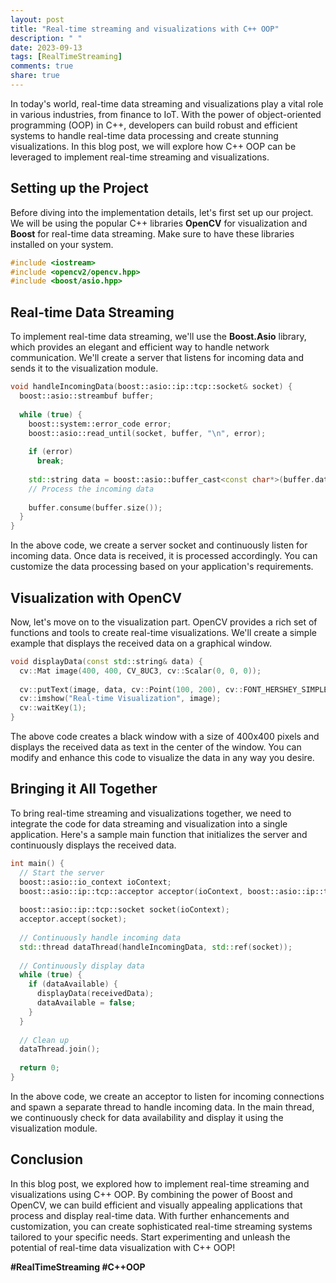 ```yaml
---
layout: post
title: "Real-time streaming and visualizations with C++ OOP"
description: " "
date: 2023-09-13
tags: [RealTimeStreaming]
comments: true
share: true
---
```


In today's world, real-time data streaming and visualizations play a vital role in various industries, from finance to IoT. With the power of object-oriented programming (OOP) in C++, developers can build robust and efficient systems to handle real-time data processing and create stunning visualizations. In this blog post, we will explore how C++ OOP can be leveraged to implement real-time streaming and visualizations.

## Setting up the Project

Before diving into the implementation details, let's first set up our project. We will be using the popular C++ libraries **OpenCV** for visualization and **Boost** for real-time data streaming. Make sure to have these libraries installed on your system.

```cpp
#include <iostream>
#include <opencv2/opencv.hpp>
#include <boost/asio.hpp>
```

## Real-time Data Streaming

To implement real-time data streaming, we'll use the **Boost.Asio** library, which provides an elegant and efficient way to handle network communication. We'll create a server that listens for incoming data and sends it to the visualization module.

```cpp
void handleIncomingData(boost::asio::ip::tcp::socket& socket) {
  boost::asio::streambuf buffer;
  
  while (true) {
    boost::system::error_code error;
    boost::asio::read_until(socket, buffer, "\n", error);
    
    if (error)
      break;
      
    std::string data = boost::asio::buffer_cast<const char*>(buffer.data());
    // Process the incoming data
      
    buffer.consume(buffer.size());
  }
}
```

In the above code, we create a server socket and continuously listen for incoming data. Once data is received, it is processed accordingly. You can customize the data processing based on your application's requirements.

## Visualization with OpenCV

Now, let's move on to the visualization part. OpenCV provides a rich set of functions and tools to create real-time visualizations. We'll create a simple example that displays the received data on a graphical window.

```cpp
void displayData(const std::string& data) {
  cv::Mat image(400, 400, CV_8UC3, cv::Scalar(0, 0, 0));
  
  cv::putText(image, data, cv::Point(100, 200), cv::FONT_HERSHEY_SIMPLEX, 1, cv::Scalar(255, 255, 255), 2);
  cv::imshow("Real-time Visualization", image);
  cv::waitKey(1);
}
```

The above code creates a black window with a size of 400x400 pixels and displays the received data as text in the center of the window. You can modify and enhance this code to visualize the data in any way you desire.

## Bringing it All Together

To bring real-time streaming and visualizations together, we need to integrate the code for data streaming and visualization into a single application. Here's a sample main function that initializes the server and continuously displays the received data.

```cpp
int main() {
  // Start the server 
  boost::asio::io_context ioContext;
  boost::asio::ip::tcp::acceptor acceptor(ioContext, boost::asio::ip::tcp::endpoint(boost::asio::ip::tcp::v4(), 9999));
  
  boost::asio::ip::tcp::socket socket(ioContext);
  acceptor.accept(socket);
  
  // Continuously handle incoming data
  std::thread dataThread(handleIncomingData, std::ref(socket));
  
  // Continuously display data
  while (true) {
    if (dataAvailable) {
      displayData(receivedData);
      dataAvailable = false;
    }
  }
  
  // Clean up
  dataThread.join();
  
  return 0;
}
```

In the above code, we create an acceptor to listen for incoming connections and spawn a separate thread to handle incoming data. In the main thread, we continuously check for data availability and display it using the visualization module.

## Conclusion

In this blog post, we explored how to implement real-time streaming and visualizations using C++ OOP. By combining the power of Boost and OpenCV, we can build efficient and visually appealing applications that process and display real-time data. With further enhancements and customization, you can create sophisticated real-time streaming systems tailored to your specific needs. Start experimenting and unleash the potential of real-time data visualization with C++ OOP!

**#RealTimeStreaming #C++OOP**